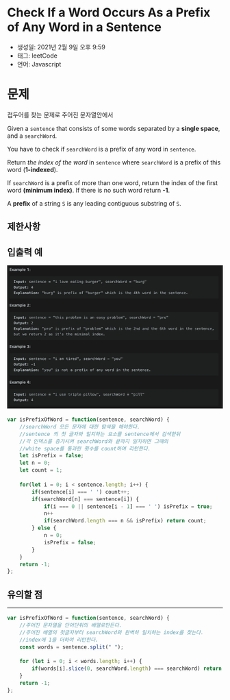 # Check If a Word Occurs As a Prefix of Any Word in a Sentence

- 생성일: 2021년 2월 9일 오후 9:59
- 태그: leetCode
- 언어: Javascript

# 문제

접두어를 찾는 문제로 주어진 문자열안에서  

Given a `sentence` that consists of some words separated by a **single space**, and a `searchWord`.

You have to check if `searchWord` is a prefix of any word in `sentence`.

Return *the index of the word* in `sentence` where `searchWord` is a prefix of this word (**1-indexed**).

If `searchWord` is a prefix of more than one word, return the index of the first word **(minimum index)**. If there is no such word return **-1**.

A **prefix** of a string `S` is any leading contiguous substring of `S`.

## 제한사항

## 입출력 예

![src/_2021-02-09__10.19.52.png](src/_2021-02-09__10.19.52.png)

```jsx
var isPrefixOfWord = function(sentence, searchWord) {
    //searchWord 모든 문자에 대한 탐색을 해야한다.
    //sentence 의 첫 글자와 일치하는 요소를 sentence에서 검색한뒤
    //각 인덱스를 증가시켜 searchWord와 끝까지 일치하면 그때의
    //white space를 통과한 횟수를 count하여 리턴한다.
    let isPrefix = false;
    let n = 0;
    let count = 1;
    
    for(let i = 0; i < sentence.length; i++) {
        if(sentence[i] === ' ') count++;
        if(searchWord[n] === sentence[i]) {
            if(i === 0 || sentence[i - 1] === ' ') isPrefix = true;
            n++
            if(searchWord.length === n && isPrefix) return count;
        } else {
            n = 0;
            isPrefix = false;
        }
    }
    return -1;
};
```

## 유의할 점

---

```jsx
var isPrefixOfWord = function(sentence, searchWord) {
    //주어진 문자열을 단어단위의 배열로만든다.
    //주어진 배열의 첫글자부터 searchWord와 완벽히 일치하는 index를 찾는다.
    //index에 1을 더하여 리턴한다.
    const words = sentence.split(" ");
    
    for (let i = 0; i < words.length; i++) {
        if(words[i].slice(0, searchWord.length) === searchWord) return i + 1;
    }
    return -1;
};
```